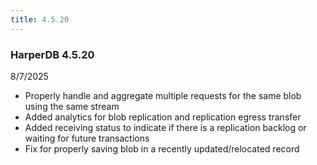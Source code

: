 ```yaml
---
title: 4.5.20
---
```


### HarperDB 4.5.20

8/7/2025

- Properly handle and aggregate multiple requests for the same blob using the same stream
- Added analytics for blob replication and replication egress transfer
- Added receiving status to indicate if there is a replication backlog or waiting for future transactions
- Fix for properly saving blob in a recently updated/relocated record
